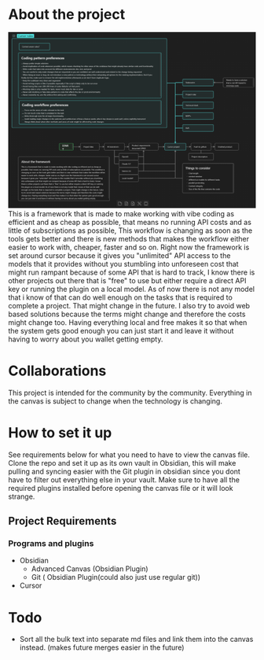 # About the project
![Screenshot](images/framework.png)
This is a framework that is made to make working with vibe coding as efficient and as cheap as possible, that means no running API costs and as little of subscriptions as possible, This workflow is changing as soon as the tools gets better and there is new methods that makes the workflow either easier to work with, cheaper, faster and so on. Right now the framework is set around cursor because it gives you "unlimited" API access to the models that it provides without you stumbling into unforeseen cost that might run rampant because of some API that is hard to track, I know there is other projects out there that is "free" to use but either require a direct API key or running the plugin on a local model. As of now there is not any model that i know of that can do well enough on the tasks that is required to complete a project. That might change in the future. I also try to avoid web based solutions because the terms might change and therefore the costs might change too. Having everything local and free makes it so that when the system gets good enough you can just start it and leave it without having to worry about you wallet getting empty. 

# Collaborations
This project is intended for the community by the community. Everything in the canvas is subject to change when the technology is changing.

# How to set it up
See requirements below for what you need to have to view the canvas file. Clone the repo and set it up as its own vault in Obsidian, this will make pulling and syncing easier with the Git plugin in obsidian since you dont have to filter out everything else in your vault. Make sure to have all the required plugins installed before opening the canvas file or it will look strange. 
## Project Requirements
### Programs and plugins
- Obsidian
	- Advanced Canvas  (Obsidian Plugin)
	- Git ( Obsidian Plugin(could also just use regular git))
- Cursor

# Todo
- Sort all the bulk text into separate md files and link them into the canvas instead. (makes future merges easier in the future)